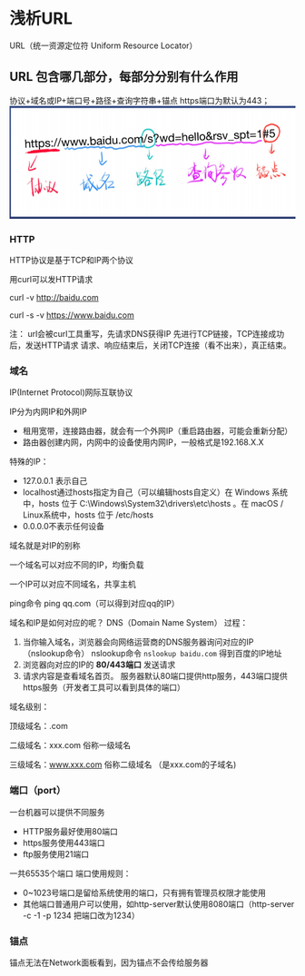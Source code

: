 # 浅析URL
URL（统一资源定位符 Uniform Resource Locator）

## URL 包含哪几部分，每部分分别有什么作用
协议+域名或IP+端口号+路径+查询字符串+锚点
https端口为默认为443；
![](URL.png)

### HTTP
HTTP协议是基于TCP和IP两个协议

用curl可以发HTTP请求

curl -v http://baidu.com

curl -s -v https://www.baidu.com

注：
url会被curl工具重写，先请求DNS获得IP
先进行TCP链接，TCP连接成功后，发送HTTP请求
请求、响应结束后，关闭TCP连接（看不出来），真正结束。
### 域名

IP(Internet Protocol)网际互联协议

IP分为内网IP和外网IP

* 租用宽带，连接路由器，就会有一个外网IP（重启路由器，可能会重新分配）
* 路由器创建内网，内网中的设备使用内网IP，一般格式是192.168.X.X
  
特殊的IP：

* 127.0.0.1 表示自己
* localhost通过hosts指定为自己（可以编辑hosts自定义）在 Windows 系统中，hosts 位于 C:\Windows\System32\drivers\etc\hosts 。在 macOS / Linux系统中，hosts 位于 /etc/hosts
* 0.0.0.0不表示任何设备

域名就是对IP的别称

一个域名可以对应不同的IP，均衡负载

一个IP可以对应不同域名，共享主机

ping命令
ping qq.com（可以得到对应qq的IP）

域名和IP是如何对应的呢？ DNS（Domain Name System）
过程：
1. 当你输入域名，浏览器会向网络运营商的DNS服务器询问对应的IP（nslookup命令）
nslookup命令  `nslookup baidu.com` 得到百度的IP地址
2. 浏览器向对应的IP的 **80/443端口** 发送请求
3. 请求内容是查看域名首页。
服务器默认80端口提供http服务，443端口提供https服务（开发者工具可以看到具体的端口）

域名级别：

顶级域名：.com

二级域名：xxx.com 俗称一级域名

三级域名：www.xxx.com 俗称二级域名 （是xxx.com的子域名)

### 端口（port）
一台机器可以提供不同服务

* HTTP服务最好使用80端口
* https服务使用443端口
* ftp服务使用21端口

一共65535个端口
端口使用规则：

* 0~1023号端口是留给系统使用的端口，只有拥有管理员权限才能使用
* 其他端口普通用户可以使用，如http-server默认使用8080端口（http-server -c -1 -p 1234 把端口改为1234）

### 锚点
锚点无法在Network面板看到，因为锚点不会传给服务器
